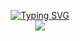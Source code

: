 <p align="center">
<a href="https://github.com/pse10307">
    <img src="https://readme-typing-svg.demolab.com?font=Georgia&size=18&duration=2000&pause=100&multiline=true&width=500&height=80&lines=박+세은;Researcher+%7C+PhD+Student+%7C+Software+Engineer;AI+%7C+Computer+Vision+%7C+Bots" alt="Typing SVG" />
</a>
<br/>
<a href="https://github.com/pse10307">
    <img src="https://github-stats-alpha.vercel.app/api?username=pse10307&cc=22272e&tc=37BCF6&ic=fff&bc=0000">
</a>
